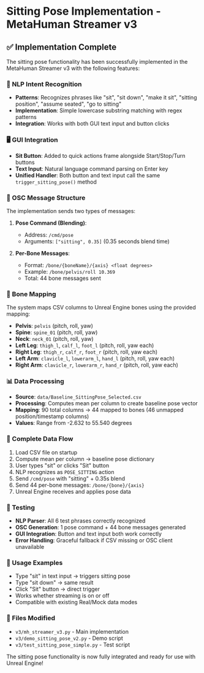 # Sitting Pose Implementation - MetaHuman Streamer v3

## ✅ Implementation Complete

The sitting pose functionality has been successfully implemented in the MetaHuman Streamer v3 with the following features:

### 🧠 NLP Intent Recognition
- **Patterns**: Recognizes phrases like "sit", "sit down", "make it sit", "sitting position", "assume seated", "go to sitting"
- **Implementation**: Simple lowercase substring matching with regex patterns
- **Integration**: Works with both GUI text input and button clicks

### 🖥️ GUI Integration
- **Sit Button**: Added to quick actions frame alongside Start/Stop/Turn buttons
- **Text Input**: Natural language command parsing on Enter key
- **Unified Handler**: Both button and text input call the same `trigger_sitting_pose()` method

### 📡 OSC Message Structure
The implementation sends two types of messages:

1. **Pose Command (Blending)**:
   - Address: `/cmd/pose`
   - Arguments: `["sitting", 0.35]` (0.35 seconds blend time)

2. **Per-Bone Messages**:
   - Format: `/bone/{boneName}/{axis} <float degrees>`
   - Example: `/bone/pelvis/roll 10.369`
   - Total: 44 bone messages sent

### 🦴 Bone Mapping
The system maps CSV columns to Unreal Engine bones using the provided mapping:

- **Pelvis**: `pelvis` (pitch, roll, yaw)
- **Spine**: `spine_01` (pitch, roll, yaw)  
- **Neck**: `neck_01` (pitch, roll, yaw)
- **Left Leg**: `thigh_l`, `calf_l`, `foot_l` (pitch, roll, yaw each)
- **Right Leg**: `thigh_r`, `calf_r`, `foot_r` (pitch, roll, yaw each)
- **Left Arm**: `clavicle_l`, `lowerarm_l`, `hand_l` (pitch, roll, yaw each)
- **Right Arm**: `clavicle_r`, `lowerarm_r`, `hand_r` (pitch, roll, yaw each)

### 📊 Data Processing
- **Source**: `data/Baseline_SittingPose_Selected.csv`
- **Processing**: Computes mean per column to create baseline pose vector
- **Mapping**: 90 total columns → 44 mapped to bones (46 unmapped position/timestamp columns)
- **Values**: Range from -2.632 to 55.540 degrees

### 🔄 Complete Data Flow
1. Load CSV file on startup
2. Compute mean per column → baseline pose dictionary
3. User types "sit" or clicks "Sit" button
4. NLP recognizes as `POSE_SITTING` action
5. Send `/cmd/pose` with "sitting" + 0.35s blend
6. Send 44 per-bone messages: `/bone/{bone}/{axis}`
7. Unreal Engine receives and applies pose data

### 🧪 Testing
- **NLP Parser**: All 6 test phrases correctly recognized
- **OSC Generation**: 1 pose command + 44 bone messages generated
- **GUI Integration**: Button and text input both work correctly
- **Error Handling**: Graceful fallback if CSV missing or OSC client unavailable

### 🎯 Usage Examples
- Type "sit" in text input → triggers sitting pose
- Type "sit down" → same result
- Click "Sit" button → direct trigger
- Works whether streaming is on or off
- Compatible with existing Real/Mock data modes

### 📁 Files Modified
- `v3/mh_streamer_v3.py` - Main implementation
- `v3/demo_sitting_pose_v2.py` - Demo script
- `v3/test_sitting_pose_simple.py` - Test script

The sitting pose functionality is now fully integrated and ready for use with Unreal Engine!
